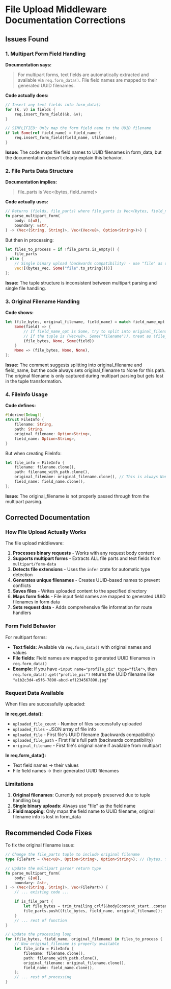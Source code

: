 # File Upload Middleware Documentation Corrections

## Issues Found

### 1. **Multipart Form Field Handling**

**Documentation says:**

> For multipart forms, text fields are automatically extracted and available via `req.form_data()`. File field names are mapped to their generated UUID filenames.

**Code actually does:**

```rust
// Insert any text fields into form_data()
for (k, v) in fields {
    req.insert_form_field(&k, &v);
}

// SIMPLIFIED: Only map the form field name to the UUID filename
if let Some(ref field_name) = field_name {
    req.insert_form_field(field_name, &filename);
}
```

**Issue:** The code maps file field names to UUID filenames in form_data, but the documentation doesn't clearly explain this behavior.

### 2. **File Parts Data Structure**

**Documentation implies:**

> file_parts is Vec<(bytes, field_name)>

**Code actually uses:**

```rust
// Returns (fields, file_parts) where file_parts is Vec<(bytes, field_name)>
fn parse_multipart_form(
    body: &[u8],
    boundary: &str,
) -> (Vec<(String, String)>, Vec<(Vec<u8>, Option<String>)>) {
```

But then in processing:

```rust
let files_to_process = if !file_parts.is_empty() {
    file_parts
} else {
    // Single binary upload (backwards compatibility) - use "file" as default field name
    vec![(bytes_vec, Some("file".to_string()))]
};
```

**Issue:** The tuple structure is inconsistent between multipart parsing and single file handling.

### 3. **Original Filename Handling**

**Code shows:**

```rust
let (file_bytes, original_filename, field_name) = match field_name_opt {
    Some(field) => {
        // If field_name_opt is Some, try to split into original_filename and field_name
        // If the tuple is (Vec<u8>, Some("filename")), treat as (file_bytes, None, Some("filename"))
        (file_bytes, None, Some(field))
    }
    None => (file_bytes, None, None),
};
```

**Issue:** The comment suggests splitting into original_filename and field_name, but the code always sets original_filename to None for this path. The original filename is only captured during multipart parsing but gets lost in the tuple transformation.

### 4. **FileInfo Usage**

**Code defines:**

```rust
#[derive(Debug)]
struct FileInfo {
    filename: String,
    path: String,
    original_filename: Option<String>,
    field_name: Option<String>,
}
```

But when creating FileInfo:

```rust
let file_info = FileInfo {
    filename: filename.clone(),
    path: filename_with_path.clone(),
    original_filename: original_filename.clone(), // This is always None from the tuple destructuring above
    field_name: field_name.clone(),
};
```

**Issue:** The original_filename is not properly passed through from the multipart parsing.

## Corrected Documentation

### How File Upload Actually Works

The file upload middleware:

1. **Processes binary requests** - Works with any request body content
2. **Supports multipart forms** - Extracts ALL file parts and text fields from `multipart/form-data`
3. **Detects file extensions** - Uses the `infer` crate for automatic type detection
4. **Generates unique filenames** - Creates UUID-based names to prevent conflicts
5. **Saves files** - Writes uploaded content to the specified directory
6. **Maps form fields** - File input field names are mapped to generated UUID filenames in form data
7. **Sets request data** - Adds comprehensive file information for route handlers

### Form Field Behavior

For multipart forms:

- **Text fields**: Available via `req.form_data()` with original names and values
- **File fields**: Field names are mapped to generated UUID filenames in `req.form_data()`
- **Example**: If you have `<input name="profile_pic" type="file">`, then `req.form_data().get("profile_pic")` returns the UUID filename like `"a1b2c3d4-e5f6-7890-abcd-ef1234567890.jpg"`

### Request Data Available

When files are successfully uploaded:

**In req.get_data():**

- `uploaded_file_count` - Number of files successfully uploaded
- `uploaded_files` - JSON array of file info
- `uploaded_file` - First file's UUID filename (backwards compatibility)
- `uploaded_file_path` - First file's full path (backwards compatibility)
- `original_filename` - First file's original name if available from multipart

**In req.form_data():**

- Text field names → their values
- File field names → their generated UUID filenames

### Limitations

1. **Original filenames**: Currently not properly preserved due to tuple handling bug
2. **Single binary uploads**: Always use "file" as the field name
3. **Field mapping**: Only maps the field name to UUID filename, original filename info is lost in form_data

## Recommended Code Fixes

To fix the original filename issue:

```rust
// Change the file_parts tuple to include original filename
type FilePart = (Vec<u8>, Option<String>, Option<String>); // (bytes, field_name, original_filename)

// Update the multipart parser return type
fn parse_multipart_form(
    body: &[u8],
    boundary: &str,
) -> (Vec<(String, String)>, Vec<FilePart>) {
    // ... existing code ...

    if is_file_part {
        let file_bytes = trim_trailing_crlf(&body[content_start..content_end]).to_vec();
        file_parts.push((file_bytes, field_name, original_filename));
    }
    // ... rest of function
}

// Update the processing loop
for (file_bytes, field_name, original_filename) in files_to_process {
    // Now original_filename is properly available
    let file_info = FileInfo {
        filename: filename.clone(),
        path: filename_with_path.clone(),
        original_filename: original_filename.clone(),
        field_name: field_name.clone(),
    };
    // ... rest of processing
}
```
